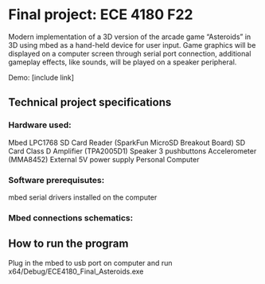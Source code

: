 # Final project: ECE 4180 F22

Modern implementation of a 3D version of the arcade game “Asteroids” in 3D using mbed as a hand-held device for user input. Game graphics will be displayed on a computer screen through serial port connection, additional gameplay effects, like sounds, will be played on a speaker peripheral.

Demo: [include link]

## Technical project specifications

### Hardware used:
Mbed LPC1768
SD Card Reader (SparkFun MicroSD Breakout Board)
SD Card
Class D Amplifier (TPA2005D1)
Speaker
3 pushbuttons
Accelerometer (MMA8452)
External 5V power supply
Personal Computer

### Software prerequisutes:
mbed serial drivers installed on the computer

### Mbed connections schematics:

## How to run the program
Plug in the mbed to usb port on computer and run x64/Debug/ECE4180_Final_Asteroids.exe

